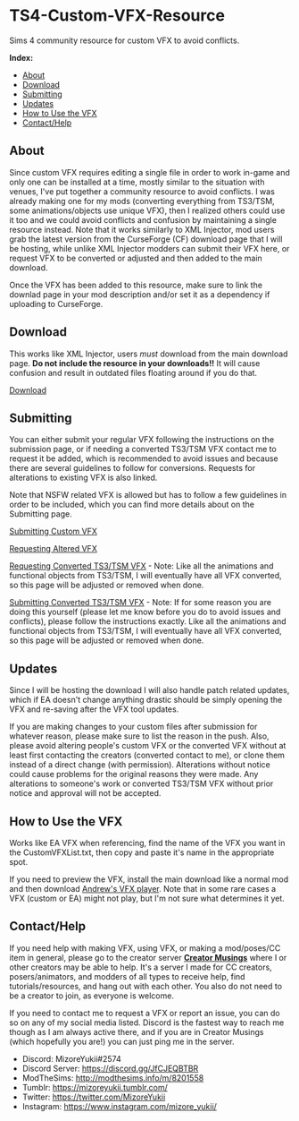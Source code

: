 # TS4-Custom-VFX-Resource
Sims 4 community resource for custom VFX to avoid conflicts.

**Index:**
* [About](https://github.com/MizoreYukii/TS4-Custom-VFX-Resource/edit/main/README.md#about)
* [Download](https://github.com/MizoreYukii/TS4-Custom-VFX-Resource/edit/main/README.md#download)
* [Submitting](https://github.com/MizoreYukii/TS4-Custom-VFX-Resource#submitting)
* [Updates](https://github.com/MizoreYukii/TS4-Custom-VFX-Resource#updates)
* [How to Use the VFX](https://github.com/MizoreYukii/TS4-Custom-VFX-Resource#how-to-use-the-vfx)
* [Contact/Help](https://github.com/MizoreYukii/TS4-Custom-VFX-Resource#contacthelp)

## About
Since custom VFX requires editing a single file in order to work in-game and only one can be installed at a time, mostly similar to the situation with venues, I've put together a community resource to avoid conflicts. I was already making one for my mods (converting everything from TS3/TSM, some animations/objects use unique VFX), then I realized others could use it too and we could avoid conflicts and confusion by maintaining a single resource instead. Note that it works similarly to XML Injector, mod users grab the latest version from the CurseForge (CF) download page that I will be hosting, while unlike XML Injector modders can submit their VFX here, or request VFX to be converted or adjusted and then added to the main download.

Once the VFX has been added to this resource, make sure to link the downlad page in your mod description and/or set it as a dependency if uploading to CurseForge.

## Download
This works like XML Injector, users _must_ download from the main download page. **Do not include the resource in your downloads!!** It will cause confusion and result in outdated files floating around if you do that.

[Download](https://www.curseforge.com/sims4/mods/custom-vfx-resource)

## Submitting
You can either submit your regular VFX following the instructions on the submission page, or if needing a converted TS3/TSM VFX contact me to request it be added, which is recommended to avoid issues and because there are several guidelines to follow for conversions. Requests for alterations to existing VFX is also linked.

Note that NSFW related VFX is allowed but has to follow a few guidelines in order to be included, which you can find more details about on the Submitting page.

[Submitting Custom VFX](https://github.com/MizoreYukii/TS4-Custom-VFX-Resource/wiki/Submitting-Custom-VFX)

[Requesting Altered VFX](https://github.com/MizoreYukii/TS4-Custom-VFX-Resource/wiki/Requesting-Altered-VFX)

[Requesting Converted TS3/TSM VFX](https://github.com/MizoreYukii/TS4-Custom-VFX-Resource/wiki/Requesting-Converted-TS3-TSM-VFX) - Note: Like all the animations and functional objects from TS3/TSM, I will eventually have all VFX converted, so this page will be adjusted or removed when done.

[Submitting Converted TS3/TSM VFX](https://github.com/MizoreYukii/TS4-Custom-VFX-Resource/wiki/Submitting-Converted-TS3-or-TSM-VFX) - Note: If for some reason you are doing this yourself (please let me know before you do to avoid issues and conflicts), please follow the instructions exactly. Like all the animations and functional objects from TS3/TSM, I will eventually have all VFX converted, so this page will be adjusted or removed when done.

## Updates
Since I will be hosting the download I will also handle patch related updates, which if EA doesn't change anything drastic should be simply opening the VFX and re-saving after the VFX tool updates.

If you are making changes to your custom files after submission for whatever reason, please make sure to list the reason in the push. Also, please avoid altering people's custom VFX or the converted VFX without at least first contacting the creators (converted contact to me), or clone them instead of a direct change (with permission). Alterations without notice could cause problems for the original reasons they were made. Any alterations to someone's work or converted TS3/TSM VFX without prior notice and approval will not be accepted.

## How to Use the VFX
Works like EA VFX when referencing, find the name of the VFX you want in the CustomVFXList.txt, then copy and paste it's name in the appropriate spot.

If you need to preview the VFX, install the main download like a normal mod and then download [Andrew's VFX player](https://sims4studio.com/post/43316). Note that in some rare cases a VFX (custom or EA) might not play, but I'm not sure what determines it yet.

## Contact/Help
If you need help with making VFX, using VFX, or making a mod/poses/CC item in general, please go to the creator server **[Creator Musings](https://discord.gg/qxz5Kn5)** where I or other creators may be able to help. It's a server I made for CC creators, posers/animators, and modders of all types to receive help, find tutorials/resources, and hang out with each other. You also do not need to be a creator to join, as everyone is welcome.

If you need to contact me to request a VFX or report an issue, you can do so on any of my social media listed. Discord is the fastest way to reach me though as I am always active there, and if you are in Creator Musings (which hopefully you are!) you can just ping me in the server.
- Discord: MizoreYukii#2574
- Discord Server: https://discord.gg/JfCJEQBTBR
- ModTheSims: http://modthesims.info/m/8201558
- Tumblr: https://mizoreyukii.tumblr.com/
- Twitter: https://twitter.com/MizoreYukii
- Instagram: https://www.instagram.com/mizore_yukii/
